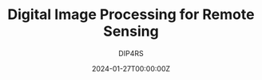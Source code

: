 ---
title: "Digital Image Processing for Remote Sensing"
subtitle: DIP4RS
summary: This class is a general introduction to Digital Image Processing, with special focus on remote sensing applications using Google Earth Engine (GEE) and its Python API. It was taught at UNAM in 2024, as part of the Licenciatura en Geografía Aplicada in the Escuela Nacional de Ciencias de la Tierra (ENCIT).
authors:
  - admin
external_link: https://svalade.github.io/dip4rs
draft: false
featured: false
tags: []
categories: []
projects: []
date: '2024-01-27T00:00:00Z'
lastMod: '2024-05-29T00:00:00Z'
image:
  caption: 'Sentinel-2 image of Cancún (credits: Sébastien Valade)'
  focal_point: ''
  placement: 2
  preview_only: false
---